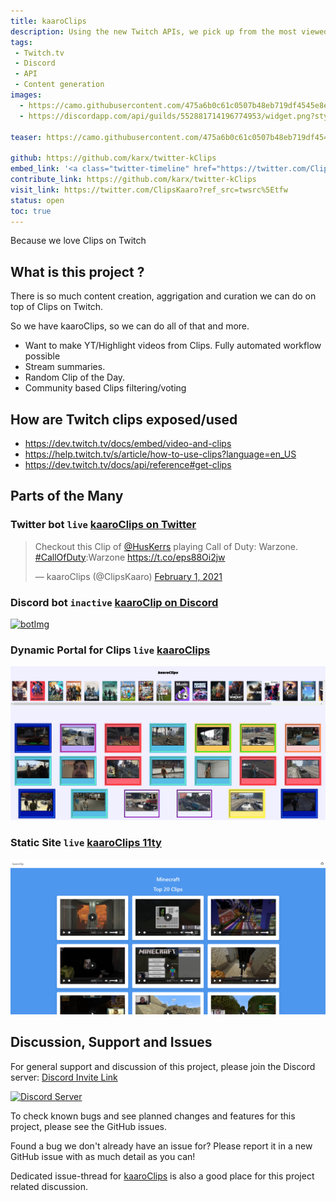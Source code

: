 ```yaml
---
title: kaaroClips
description: Using the new Twitch APIs, we pick up from the most viewed games and broadcaster, to pick a new clip for you everytime!
tags:
 - Twitch.tv
 - Discord
 - API
 - Content generation
images: 
  - https://camo.githubusercontent.com/475a6b0c61c0507b48eb719df4545e8e4b0f3abf/68747470733a2f2f692e696d6775722e636f6d2f33736c7a4965342e706e67
  - https://discordapp.com/api/guilds/552881714196774953/widget.png?style=banner2

teaser: https://camo.githubusercontent.com/475a6b0c61c0507b48eb719df4545e8e4b0f3abf/68747470733a2f2f692e696d6775722e636f6d2f33736c7a4965342e706e67

github: https://github.com/karx/twitter-kClips
embed_link: '<a class="twitter-timeline" href="https://twitter.com/ClipsKaaro?ref_src=twsrc%5Etfw">Tweets by ClipsKaaro</a> <script async src="https://platform.twitter.com/widgets.js" charset="utf-8"></script>'
contribute_link: https://github.com/karx/twitter-kClips
visit_link: https://twitter.com/ClipsKaaro?ref_src=twsrc%5Etfw
status: open
toc: true
---
```


Because we love Clips on Twitch

## What is this project ?
There is so much content creation, aggrigation and curation we can do on top of Clips on Twitch.

So we have kaaroClips, so we can do all of that and more.

* Want to make YT/Highlight videos from Clips. Fully automated workflow possible
* Stream summaries.
* Random Clip of the Day.
* Community based Clips filtering/voting 


## How are Twitch clips exposed/used
* https://dev.twitch.tv/docs/embed/video-and-clips
* https://help.twitch.tv/s/article/how-to-use-clips?language=en_US
* https://dev.twitch.tv/docs/api/reference#get-clips

## Parts of the Many

### Twitter bot `live` [kaaroClips on Twitter](https://twitter.com/ClipsKaaro)
<blockquote class="twitter-tweet"><p lang="en" dir="ltr">Checkout this Clip of <a href="https://twitter.com/HusKerrs?ref_src=twsrc%5Etfw">@HusKerrs</a> playing Call of Duty: Warzone. <a href="https://twitter.com/hashtag/CallOfDuty?src=hash&amp;ref_src=twsrc%5Etfw">#CallOfDuty</a>:Warzone <a href="https://t.co/eps88Oi2jw">https://t.co/eps88Oi2jw</a></p>&mdash; kaaroClips (@ClipsKaaro) <a href="https://twitter.com/ClipsKaaro/status/1356092417334644741?ref_src=twsrc%5Etfw">February 1, 2021</a></blockquote> <script async src="https://platform.twitter.com/widgets.js" charset="utf-8"></script> 

### Discord bot `inactive` [kaaroClip on Discord](https://github.com/karx/discord-kClips)
[![botImg](https://camo.githubusercontent.com/0650f965aa1b78ac4e418e3b6aa5c0e07d3669ce726e16bff05640bd5b3465a5/68747470733a2f2f646973636f7264626f74732e6f72672f6170692f7769646765742f3539333931393630343939333239343333372e737667)](https://discordapp.com/api/oauth2/authorize?client_id=593919604993294337&permissions=0&scope=bot)

### Dynamic Portal for Clips `live` [kaaroClips](https://kaaroclip.akriya.co.in/)
[![Dynamic Portal Screenshot](/assets/images/kaaroClips/dynamic_home_page.png)](https://kaaroclip.akriya.co.in/)

### Static Site `live` [kaaroClips 11ty](https://kaaroclips11.netlify.app)
[![Dynamic Portal Screenshot](/assets/images/kaaroClips/static_home_page.png)](https://kaaroclips11.netlify.app)



## Discussion, Support and Issues
For general support and discussion of this project, please join the Discord server: [Discord Invite Link](https://discord.gg/B2cERQ5)

[![Discord Server](https://discordapp.com/api/guilds/552881714196774953/widget.png?style=banner2)](https://discord.gg/B2cERQ5)

To check known bugs and see planned changes and features for this project, please see the GitHub issues.

Found a bug we don't already have an issue for? Please report it in a new GitHub issue with as much detail as you can!

Dedicated issue-thread for [kaaroClips](https://github.com/karx/karx.github.io/issues/153) is also a good place for this project related discussion.



